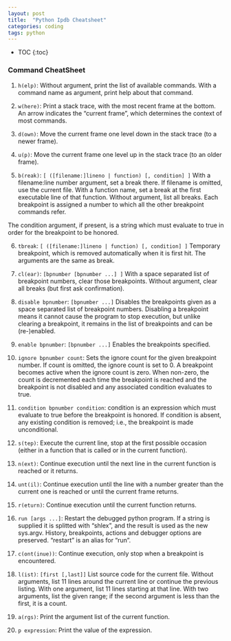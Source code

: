 ```yaml
---
layout: post
title:  "Python Ipdb Cheatsheet"
categories: coding
tags: python
---
```


* TOC
{:toc}

### Command CheatSheet

1. `h(elp)`:
Without argument, print the list of available commands. With a command name as argument, print help about that command.

2. `w(here)`: 
Print a stack trace, with the most recent frame at the bottom. An arrow indicates the “current frame”, which determines the context of most commands.

3. `d(own)`: 
Move the current frame one level down in the stack trace (to a newer frame).

4. `u(p)`: Move the current frame one level up in the stack trace (to an older frame).

5. `b(reak)`: `[ ([filename:]lineno | function) [, condition] ]`
With a filename:line number argument, set a break there. If filename is omitted, use the current file. With a function name, set a break at the first executable line of that function. Without argument, list all breaks. Each breakpoint is assigned a number to which all the other breakpoint commands refer.

The condition argument, if present, is a string which must evaluate to true in order for the breakpoint to be honored.

6. `tbreak`: `[ ([filename:]lineno | function) [, condition] ]`
Temporary breakpoint, which is removed automatically when it is first hit. The arguments are the same as break.

7. `cl(ear)`: `[bpnumber [bpnumber ...] ]`
With a space separated list of breakpoint numbers, clear those breakpoints. Without argument, clear all breaks (but first ask confirmation).

8. `disable bpnumber`: `[bpnumber ...]`
Disables the breakpoints given as a space separated list of breakpoint numbers. Disabling a breakpoint means it cannot cause the program to stop execution, but unlike clearing a breakpoint, it remains in the list of breakpoints and can be (re-)enabled.

9. `enable bpnumber`: `[bpnumber ...]`
Enables the breakpoints specified.

10. `ignore bpnumber count`:
Sets the ignore count for the given breakpoint number. If count is omitted, the ignore count is set to 0. A breakpoint becomes active when the ignore count is zero. When non-zero, the count is decremented each time the breakpoint is reached and the breakpoint is not disabled and any associated condition evaluates to true.

11. `condition bpnumber condition`:
condition is an expression which must evaluate to true before the breakpoint is honored. If condition is absent, any existing condition is removed; i.e., the breakpoint is made unconditional.

12. `s(tep)`:
Execute the current line, stop at the first possible occasion (either in a function that is called or in the current function).

13. `n(ext)`:
Continue execution until the next line in the current function is reached or it returns.

14. `unt(il)`:
Continue execution until the line with a number greater than the current one is reached or until the current frame returns.

15. `r(eturn)`:
Continue execution until the current function returns.

16. `run [args ...]`:
Restart the debugged python program. If a string is supplied it is splitted with “shlex”, and the result is used as the new sys.argv. History, breakpoints, actions and debugger options are preserved. “restart” is an alias for “run”.

17. `c(ont(inue))`:
Continue execution, only stop when a breakpoint is encountered.

18. `l(ist)`: `[first [,last]]`
List source code for the current file. Without arguments, list 11 lines around the current line or continue the previous listing. With one argument, list 11 lines starting at that line. With two arguments, list the given range; if the second argument is less than the first, it is a count.

19. `a(rgs)`:
Print the argument list of the current function.

20. `p expression`:
Print the value of the expression.
